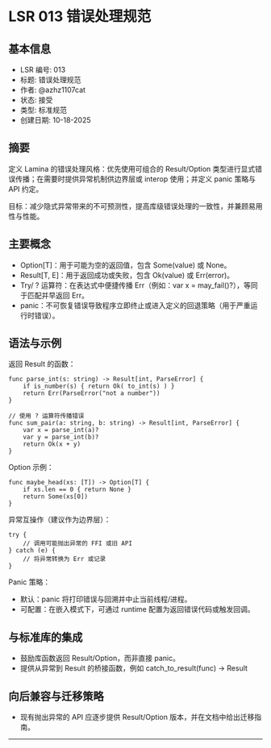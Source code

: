 # LSR 013 错误处理规范

## 基本信息

- LSR 编号: 013
- 标题: 错误处理规范
- 作者: @azhz1107cat
- 状态: 接受
- 类型: 标准规范
- 创建日期: 10-18-2025

## 摘要

定义 Lamina 的错误处理风格：优先使用可组合的 Result/Option 类型进行显式错误传播；在需要时提供异常机制供边界层或 interop 使用；并定义 panic 策略与 API 约定。

目标：减少隐式异常带来的不可预测性，提高库级错误处理的一致性，并兼顾易用性与性能。

## 主要概念

- Option[T]：用于可能为空的返回值，包含 Some(value) 或 None。
- Result[T, E]：用于返回成功或失败，包含 Ok(value) 或 Err(error)。
- Try/ ? 运算符：在表达式中便捷传播 Err（例如：var x = may_fail()?），等同于匹配并早返回 Err。
- panic：不可恢复错误导致程序立即终止或进入定义的回退策略（用于严重运行时错误）。

## 语法与示例

返回 Result 的函数：
```
func parse_int(s: string) -> Result[int, ParseError] {
	if is_number(s) { return Ok( to_int(s) ) }
	return Err(ParseError("not a number"))
}

// 使用 ? 运算符传播错误
func sum_pair(a: string, b: string) -> Result[int, ParseError] {
	var x = parse_int(a)?
	var y = parse_int(b)?
	return Ok(x + y)
}
```

Option 示例：
```
func maybe_head(xs: [T]) -> Option[T] {
	if xs.len == 0 { return None }
	return Some(xs[0])
}
```

异常互操作（建议作为边界层）：
```
try {
	// 调用可能抛出异常的 FFI 或旧 API
} catch (e) {
	// 将异常转换为 Err 或记录
}
```

Panic 策略：
- 默认：panic 将打印错误与回溯并中止当前线程/进程。
- 可配置：在嵌入模式下，可通过 runtime 配置为返回错误代码或触发回调。

## 与标准库的集成

- 鼓励库函数返回 Result/Option，而非直接 panic。
- 提供从异常到 Result 的桥接函数，例如 catch_to_result(func) -> Result

## 向后兼容与迁移策略

- 现有抛出异常的 API 应逐步提供 Result/Option 版本，并在文档中给出迁移指南。

---
